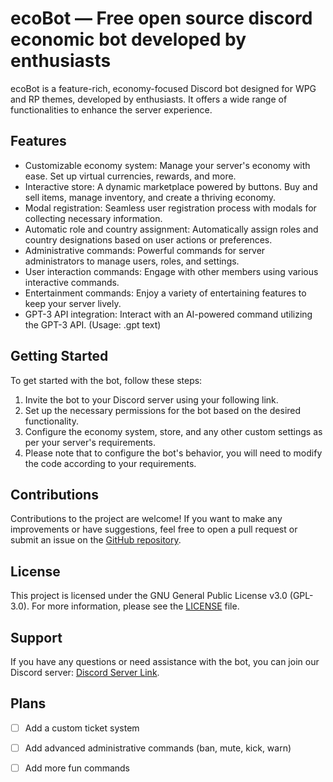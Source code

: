 # ecoBot — Free open source discord economic bot developed by enthusiasts

ecoBot is a feature-rich, economy-focused Discord bot designed for WPG and RP themes, developed by enthusiasts. It offers a wide range of functionalities to enhance the server experience. 

## Features

- Customizable economy system: Manage your server's economy with ease. Set up virtual currencies, rewards, and more.
- Interactive store: A dynamic marketplace powered by buttons. Buy and sell items, manage inventory, and create a thriving economy.
- Modal registration: Seamless user registration process with modals for collecting necessary information.
- Automatic role and country assignment: Automatically assign roles and country designations based on user actions or preferences.
- Administrative commands: Powerful commands for server administrators to manage users, roles, and settings.
- User interaction commands: Engage with other members using various interactive commands.
- Entertainment commands: Enjoy a variety of entertaining features to keep your server lively.
- GPT-3 API integration: Interact with an AI-powered command utilizing the GPT-3 API. (Usage: .gpt text)

## Getting Started

To get started with the bot, follow these steps:

1. Invite the bot to your Discord server using your following link.
2. Set up the necessary permissions for the bot based on the desired functionality.
3. Configure the economy system, store, and any other custom settings as per your server's requirements.
4. Please note that to configure the bot's behavior, you will need to modify the code according to your requirements.
   
## Contributions

Contributions to the project are welcome! If you want to make any improvements or have suggestions, feel free to open a pull request or submit an issue on the [GitHub repository](https://github.com/rastfimov/ecobot).

## License

This project is licensed under the GNU General Public License v3.0 (GPL-3.0). For more information, please see the [LICENSE](LICENSE) file.

## Support

If you have any questions or need assistance with the bot, you can join our Discord server: [Discord Server Link](https://discord.gg/c2qXRjBzYf).

## Plans

- [ ] Add a custom ticket system
- [ ] Add advanced administrative commands (ban, mute, kick, warn)
- [ ] Add more fun commands

